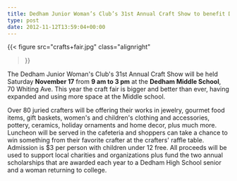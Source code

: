 ```yaml
---
title: Dedham Junior Woman’s Club’s 31st Annual Craft Show to benefit DFP
type: post
date: 2012-11-12T13:59:04+00:00
---
```

{{< figure
  src="crafts+fair.jpg"
  class="alignright"
>}}

The Dedham Junior Woman's Club's 31st Annual Craft Show will be held Saturday **November 17** from **9 am to 3 pm** at the **Dedham Middle School**, 70 Whiting Ave.
This year the craft fair is bigger and better than ever, having expanded and using more space at the Middle school.

Over 80 juried crafters will be offering their works in jewelry, gourmet food items, gift baskets, women's and children's clothing and accessories, pottery, ceramics, holiday ornaments and home decor, plus much more.
Luncheon will be served in the cafeteria and shoppers can take a chance to win something from their favorite crafter at the crafters' raffle table.
Admission is $3 per person with children under 12 free.
All proceeds will be used to support local charities and organizations plus fund the two annual scholarships that are awarded each year to a Dedham High School senior and a woman returning to college.
